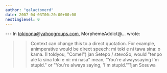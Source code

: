 ```yaml
---
author: "galactonerd"
date: 2007-04-03T00:20:00+00:00
nestinglevel: 0
---
```

\---
 In [tokipona@yahoogroups.com](mailto://tokipona@yahoogroups.com), MorphemeAddict@... wrote:

>> Context can change this to a direct quotation. For example, animperative
> would be direct speech: mi toki e ni tawa sina: o kama. (I toldyou, "Come!")
>> jan Setepo / stevoSo, would "tenpo ale la sina toki e ni: mi nasa" mean, "You're alwayssaying I'm stupid." or "You're always saying, 'I'm stupid.'"?jan Sosuwa